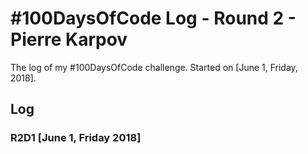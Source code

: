 # #100DaysOfCode Log - Round 2 - Pierre Karpov

The log of my #100DaysOfCode challenge. Started on [June 1, Friday, 2018].

## Log

### R2D1 [June 1, Friday 2018]
